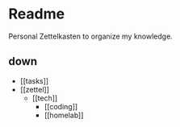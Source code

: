 # Readme

Personal Zettelkasten to organize my knowledge.

## down

- [[tasks]]
- [[zettel]]
  - [[tech]]
    - [[coding]]
    - [[homelab]]

